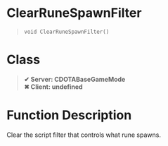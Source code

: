 # ClearRuneSpawnFilter
> `void ClearRuneSpawnFilter()`
# Class
> __✔ Server: CDOTABaseGameMode__  
> __✖ Client: undefined__  
# Function Description
Clear the script filter that controls what rune spawns.
